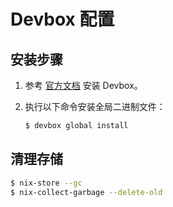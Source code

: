 # Devbox 配置

## 安装步骤

1. 参考 [官方文档](https://www.jetify.com/docs/devbox/installing_devbox/) 安装 Devbox。
2. 执行以下命令安装全局二进制文件：

    ```bash
    $ devbox global install
    ```

## 清理存储

```bash
$ nix-store --gc
$ nix-collect-garbage --delete-old
```
